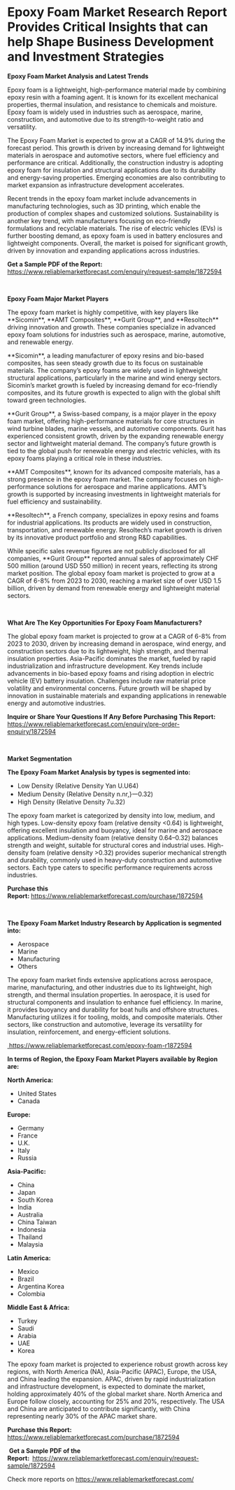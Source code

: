 <p><h1>Epoxy Foam Market Research Report Provides Critical Insights that can help Shape Business Development and Investment Strategies</h1></p><p><strong>Epoxy Foam Market Analysis and Latest Trends</strong></p>
<p><p>Epoxy foam is a lightweight, high-performance material made by combining epoxy resin with a foaming agent. It is known for its excellent mechanical properties, thermal insulation, and resistance to chemicals and moisture. Epoxy foam is widely used in industries such as aerospace, marine, construction, and automotive due to its strength-to-weight ratio and versatility.</p><p>The Epoxy Foam Market is expected to grow at a CAGR of 14.9% during the forecast period. This growth is driven by increasing demand for lightweight materials in aerospace and automotive sectors, where fuel efficiency and performance are critical. Additionally, the construction industry is adopting epoxy foam for insulation and structural applications due to its durability and energy-saving properties. Emerging economies are also contributing to market expansion as infrastructure development accelerates.</p><p>Recent trends in the epoxy foam market include advancements in manufacturing technologies, such as 3D printing, which enable the production of complex shapes and customized solutions. Sustainability is another key trend, with manufacturers focusing on eco-friendly formulations and recyclable materials. The rise of electric vehicles (EVs) is further boosting demand, as epoxy foam is used in battery enclosures and lightweight components. Overall, the market is poised for significant growth, driven by innovation and expanding applications across industries.</p></p>
<p><strong>Get a Sample PDF of the Report:&nbsp;</strong> <a href="https://www.reliablemarketforecast.com/enquiry/request-sample/1872594?utm_campaign=2188&utm_medium=2&utm_source=Github&utm_content=ia&utm_term=25012025&utm_id=epoxy-foam">https://www.reliablemarketforecast.com/enquiry/request-sample/1872594</a></p>
<p>&nbsp;</p>
<p><strong>Epoxy Foam Major Market Players</strong></p>
<p><p>The epoxy foam market is highly competitive, with key players like **Sicomin**, **AMT Composites**, **Gurit Group**, and **Resoltech** driving innovation and growth. These companies specialize in advanced epoxy foam solutions for industries such as aerospace, marine, automotive, and renewable energy.</p><p>**Sicomin**, a leading manufacturer of epoxy resins and bio-based composites, has seen steady growth due to its focus on sustainable materials. The company’s epoxy foams are widely used in lightweight structural applications, particularly in the marine and wind energy sectors. Sicomin’s market growth is fueled by increasing demand for eco-friendly composites, and its future growth is expected to align with the global shift toward green technologies.</p><p>**Gurit Group**, a Swiss-based company, is a major player in the epoxy foam market, offering high-performance materials for core structures in wind turbine blades, marine vessels, and automotive components. Gurit has experienced consistent growth, driven by the expanding renewable energy sector and lightweight material demand. The company’s future growth is tied to the global push for renewable energy and electric vehicles, with its epoxy foams playing a critical role in these industries.</p><p>**AMT Composites**, known for its advanced composite materials, has a strong presence in the epoxy foam market. The company focuses on high-performance solutions for aerospace and marine applications. AMT’s growth is supported by increasing investments in lightweight materials for fuel efficiency and sustainability.</p><p>**Resoltech**, a French company, specializes in epoxy resins and foams for industrial applications. Its products are widely used in construction, transportation, and renewable energy. Resoltech’s market growth is driven by its innovative product portfolio and strong R&D capabilities.</p><p>While specific sales revenue figures are not publicly disclosed for all companies, **Gurit Group** reported annual sales of approximately CHF 500 million (around USD 550 million) in recent years, reflecting its strong market position. The global epoxy foam market is projected to grow at a CAGR of 6-8% from 2023 to 2030, reaching a market size of over USD 1.5 billion, driven by demand from renewable energy and lightweight material sectors.</p></p>
<p>&nbsp;</p>
<p><strong>What Are The Key Opportunities For Epoxy Foam Manufacturers?</strong></p>
<p><p>The global epoxy foam market is projected to grow at a CAGR of 6-8% from 2023 to 2030, driven by increasing demand in aerospace, wind energy, and construction sectors due to its lightweight, high strength, and thermal insulation properties. Asia-Pacific dominates the market, fueled by rapid industrialization and infrastructure development. Key trends include advancements in bio-based epoxy foams and rising adoption in electric vehicle (EV) battery insulation. Challenges include raw material price volatility and environmental concerns. Future growth will be shaped by innovation in sustainable materials and expanding applications in renewable energy and automotive industries.</p></p>
<p><strong>Inquire or Share Your Questions If Any Before Purchasing This Report:</strong> <a href="https://www.reliablemarketforecast.com/enquiry/pre-order-enquiry/1872594?utm_campaign=2188&utm_medium=2&utm_source=Github&utm_content=ia&utm_term=25012025&utm_id=epoxy-foam">https://www.reliablemarketforecast.com/enquiry/pre-order-enquiry/1872594</a></p>
<p>&nbsp;</p>
<p><strong>Market Segmentation</strong></p>
<p><strong>The Epoxy Foam Market Analysis by types is segmented into:</strong></p>
<p><ul><li>Low Density (Relative Density Yan U.U64)</li><li>Medium Density (Relative Density n.nr,}一0.32)</li><li>High Density (Relative Density 7u.32)</li></ul></p>
<p><p>The epoxy foam market is categorized by density into low, medium, and high types. Low-density epoxy foam (relative density <0.64) is lightweight, offering excellent insulation and buoyancy, ideal for marine and aerospace applications. Medium-density foam (relative density 0.64–0.32) balances strength and weight, suitable for structural cores and industrial uses. High-density foam (relative density >0.32) provides superior mechanical strength and durability, commonly used in heavy-duty construction and automotive sectors. Each type caters to specific performance requirements across industries.</p></p>
<p><strong>Purchase this Report:&nbsp;</strong><a href="https://www.reliablemarketforecast.com/purchase/1872594?utm_campaign=2188&utm_medium=2&utm_source=Github&utm_content=ia&utm_term=25012025&utm_id=epoxy-foam">https://www.reliablemarketforecast.com/purchase/1872594</a></p>
<p>&nbsp;</p>
<p><strong>The Epoxy Foam Market Industry Research by Application is segmented into:</strong></p>
<p><ul><li>Aerospace</li><li>Marine</li><li>Manufacturing</li><li>Others</li></ul></p>
<p><p>The epoxy foam market finds extensive applications across aerospace, marine, manufacturing, and other industries due to its lightweight, high strength, and thermal insulation properties. In aerospace, it is used for structural components and insulation to enhance fuel efficiency. In marine, it provides buoyancy and durability for boat hulls and offshore structures. Manufacturing utilizes it for tooling, molds, and composite materials. Other sectors, like construction and automotive, leverage its versatility for insulation, reinforcement, and energy-efficient solutions.</p></p>
<p><a href="https://www.reliablemarketforecast.com/epoxy-foam-r1872594?utm_campaign=2188&utm_medium=2&utm_source=Github&utm_content=ia&utm_term=25012025&utm_id=epoxy-foam">&nbsp;https://www.reliablemarketforecast.com/epoxy-foam-r1872594</a></p>
<p><strong>In terms of Region, the Epoxy Foam Market Players available by Region are:</strong></p>
<p>
    <p> <strong> North America: </strong>
        <ul>
            <li>United States</li>
            <li>Canada</li>
        </ul>
        </p> 
    <p> <strong> Europe: </strong>
        <ul>
            <li>Germany</li>
            <li>France</li>
            <li>U.K.</li>
            <li>Italy</li>
            <li>Russia</li>
        </ul>
        </p> 
    <p> <strong> Asia-Pacific: </strong>
        <ul>
            <li>China</li>
            <li>Japan</li>
            <li>South Korea</li>
            <li>India</li>
            <li>Australia</li>
            <li>China Taiwan</li>
            <li>Indonesia</li>
            <li>Thailand</li>
            <li>Malaysia</li>
        </ul>
        </p> 
    <p> <strong> Latin America: </strong>
        <ul>
            <li>Mexico</li>
            <li>Brazil</li>
            <li>Argentina Korea</li>
            <li>Colombia</li>
        </ul>
        </p> 
    <p> <strong> Middle East & Africa: </strong>
        <ul>
            <li>Turkey</li>
            <li>Saudi</li>
            <li>Arabia</li>
            <li>UAE</li>
            <li>Korea</li>
        </ul>
    </p>
    </p>
<p><p>The epoxy foam market is projected to experience robust growth across key regions, with North America (NA), Asia-Pacific (APAC), Europe, the USA, and China leading the expansion. APAC, driven by rapid industrialization and infrastructure development, is expected to dominate the market, holding approximately 40% of the global market share. North America and Europe follow closely, accounting for 25% and 20%, respectively. The USA and China are anticipated to contribute significantly, with China representing nearly 30% of the APAC market share.</p></p>
<p><strong>Purchase this Report: </strong><a href="https://www.reliablemarketforecast.com/purchase/1872594?utm_campaign=2188&utm_medium=2&utm_source=Github&utm_content=ia&utm_term=25012025&utm_id=epoxy-foam">https://www.reliablemarketforecast.com/purchase/1872594</a></p>
<p>&nbsp;<strong>Get a Sample PDF of the Report:&nbsp;&nbsp;</strong><a href="https://www.reliablemarketforecast.com/enquiry/request-sample/1872594?utm_campaign=2188&utm_medium=2&utm_source=Github&utm_content=ia&utm_term=25012025&utm_id=epoxy-foam">https://www.reliablemarketforecast.com/enquiry/request-sample/1872594</a></p>
<p><strong></strong></p>
<p>Check more reports on <a href="https://www.reliablemarketforecast.com/?utm_campaign=2188&utm_medium=2&utm_source=Github&utm_content=ia&utm_term=25012025&utm_id=epoxy-foam">https://www.reliablemarketforecast.com/</a></p>